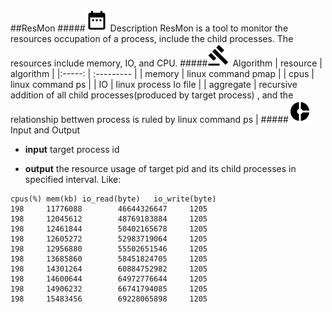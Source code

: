 ##ResMon
#####![Des](icos/date.png)  Description
ResMon is a tool to monitor the resources occupation of a process, include the child processes. The resources include memory, IO, and CPU.
#####![Alg](icos/gavel.png)  Algorithm
| resource | algorithm |
|:-----: | :--------- |
| memory   | linux command pmap |
| cpus | linux command ps |
| IO | linux process Io file |
| aggregate | recursive addition of all child processes(produced by target process) , and the relationship bettwen process is ruled by linux command ps | 
#####![samll](icos/small.png) Input and Output
- **input**
target process id

- **output**
the resource usage of target pid and its child processes in specified interval. Like:
```
cpus(%) mem(kb) io_read(byte)   io_write(byte)  
198     11776088        46644326647     1205  
198     12045612        48769183884     1205  
198     12461844        50402165678     1205  
198     12605272        52983719064     1205  
198     12956880        55502651546     1205  
198     13685860        58451824705     1205  
198     14301264        60884752982     1205  
198     14600644        64972776644     1205  
198     14906232        66741794085     1205  
198     15483456        69228065898     1205  
```

